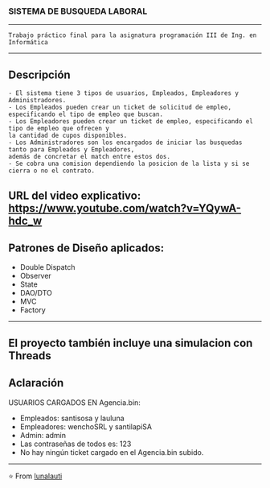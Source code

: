 ### SISTEMA DE BUSQUEDA LABORAL
----
    Trabajo práctico final para la asignatura programación III de Ing. en Informática
----
Descripción
----
    - El sistema tiene 3 tipos de usuarios, Empleados, Empleadores y Administradores.
    - Los Empleados pueden crear un ticket de solicitud de empleo, especificando el tipo de empleo que buscan.
    - Los Empleadores pueden crear un ticket de empleo, especificando el tipo de empleo que ofrecen y 
    la cantidad de cupos disponibles.
    - Los Administradores son los encargados de iniciar las busquedas tanto para Empleados y Empleadores, 
    además de concretar el match entre estos dos. 
    - Se cobra una comision dependiendo la posicion de la lista y si se cierra o no el contrato.
URL del video explicativo: https://www.youtube.com/watch?v=YQywA-hdc_w
----
## Patrones de Diseño aplicados:
- Double Dispatch
- Observer
- State
- DAO/DTO
- MVC
- Factory
----
El proyecto también incluye una simulacion con Threads
----
Aclaración
----
USUARIOS CARGADOS EN Agencia.bin:
- Empleados: santisosa y lauluna
- Empleadores: wenchoSRL y santilapiSA
- Admin: admin
- Las contraseñas de todos es: 123
- No hay ningún ticket cargado en el Agencia.bin subido.
----
⭐️ From [lunalauti](https://github.com/lunalauti)

